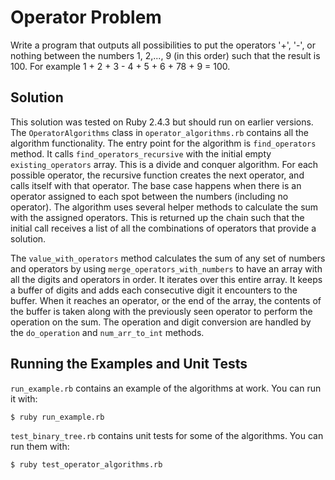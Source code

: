 # Operator Problem
Write a program that outputs all possibilities to put the operators '+', '-', or nothing between the numbers 1, 2,..., 9
(in this order) such that the result is 100. For example 1 + 2 + 3 - 4 + 5 + 6 + 78 + 9 = 100.

## Solution
This solution was tested on Ruby 2.4.3 but should run on earlier versions. The `OperatorAlgorithms` class in
`operator_algorithms.rb` contains all the algorithm functionality. The entry point for the algorithm is `find_operators`
method. It calls `find_operators_recursive` with the initial empty `existing_operators` array. This is a divide and
conquer algorithm. For each possible operator, the recursive function creates the next operator, and calls itself with
that operator. The base case happens when there is an operator assigned to each spot between the numbers (including no
operator). The algorithm uses several helper methods to calculate the sum with the assigned operators. This is returned
up the chain such that the initial call receives a list of all the combinations of operators that provide a solution.

The `value_with_operators` method calculates the sum of any set of numbers and operators by using
`merge_operators_with_numbers` to have an array with all the digits and operators in order. It iterates over this entire
array. It keeps a buffer of digits and adds each consecutive digit it encounters to the buffer. When it reaches an
operator, or the end of the array, the contents of the buffer is taken along with the previously seen operator to perform
the operation on the sum. The operation and digit conversion are handled by the `do_operation` and `num_arr_to_int`
methods.

## Running the Examples and Unit Tests
`run_example.rb` contains an example of the algorithms at work. You can run it with:

```bash
$ ruby run_example.rb
```

`test_binary_tree.rb` contains unit tests for some of the algorithms. You can run them with:
```bash
$ ruby test_operator_algorithms.rb
```
